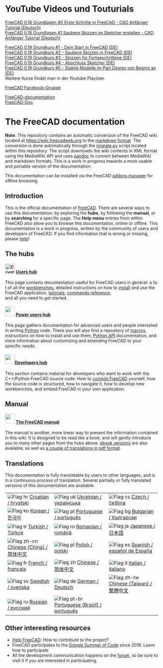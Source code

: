 # YouTube Videos und Touturials

[FreeCAD 0.18 Grundlagen #0 Erste Schritte in FreeCAD - CAD Anfänger Tutorial (Deutsch)](https://www.youtube.com/watch?v=rTvgCcOXfuw)  
[FreeCAD 0.18 Grundlagen #1 Saubere Skizzen im Sketcher erstellen - CAD Anfänger Tutorial (Deutsch)](https://www.youtube.com/watch?v=OQodi9WOou4)  


[FreeCAD 0.19 Grundkurs #1 - Dein Start in FreeCAD (DE)](https://www.youtube.com/watch?v=8tvBLCdyjI4)  
[FreeCAD 0.19 Grundkurs #2 - Saubere Skizzen in FreeCAD (DE)](https://www.youtube.com/watch?v=wMkaVCYNrcA)  
[FreeCAD 0.19 Grundkurs #3 - Skizzen für Fortgeschrittene (DE)](https://www.youtube.com/watch?v=iZFet4KjVE8)  
[FreeCAD 0.19 Grundkurs #4 - Abschluss Sketcher (DE)](https://www.youtube.com/watch?v=D3VWkC6DAM4)  
[FreeCAD 0.19 Grundkurs #5 - Stabile Modelle im Part Design von Beginn an (DE)](https://www.youtube.com/watch?v=OfVXgKyfVOg)  
Weitere Kurse findet man in der Youtube Playliste.  

[FreeCAD Facebook-Gruppe](https://www.facebook.com/groups/416491481766626)

[FreeCAD-documentation](https://github.com/dwhr-pi/FreeCAD-documentation/edit/main/README.md)  
[FreeCAD-Doc](https://github.com/dwhr-pi/FreeCAD-Doc/edit/master/README.md)  

# The FreeCAD documentation

**Note**: This repository contains an automatic conversion of the FreeCAD wiki located at https://wiki.freecadweb.org to the [markdown format](https://en.wikipedia.org/wiki/Markdown). The conversion is done automatically through the [migrate.py](./migrate.py) script located within this repository. The script downloads the wiki contents in XML format using the MediaWiki API and uses [pandoc](https://pandoc.org/) to convert between MediaWiki and markdown formats. This is a work in progress towards a more usable and portable version of the documentation.

This documentation can be installed via the FreeCAD [addons manager](wiki/Std_AddonMgr.md) for offline browsing.



## Introduction

This is the official documentation of [FreeCAD](http://www.freecadweb.org). There are several ways to use this documentation: by exploring the **hubs**, by following the **manual**, or by **searching** for a specific page. The **Help menu** entries from within FreeCAD also allow you to browse this documentation, online or offline. This documentation is a work in progress, written by the community of users and developers of FreeCAD. If you find information that is wrong or missing, please [help](Special:MyLanguage/help_FreeCAD.md)! 



## The hubs 

#### <img alt="Crystal_Clear_app_display.png" src=wiki/images/Crystal_Clear_app_display.png  style="width:32px;"> [Users hub](wiki/User_hub.md)
This page contains documentation useful for FreeCAD users in general: a list of all the [workbenches](wiki/Workbenches.md), detailed instructions on how to [install](wiki/Installing.md) and use the FreeCAD application, [tutorials](wiki/Category_Tutorials.md), [commands reference](wiki/List_of_Commands.md), and all you need to get started.

#### <img alt="" src=wiki/images/Crystal_Clear_app_terminal.png  style="width:32px;"> [Power users hub](wiki/Power_users_hub.md)

This page gathers documentation for advanced users and people interested in writing [Python](https://python.org) code. There you will also find a repository of [macros](wiki/Macro.md), instructions on how to install and use them, [Python API](wiki/Category_API.md) documentation, and more information about customizing and extending FreeCAD to your specific needs. 

#### <img alt="" src=wiki/images/Crystal_Clear_app_tutorials.png  style="width:32px;">[Developers hub](wiki/Developer_hub.md)

This section contains material for developers who want to work with the C++/Python FreeCAD source code: How to [compile FreeCAD](wiki/Compiling.md) yourself, how the source code is structured, how to navigate it, how to develop new workbenches, and embed FreeCAD in your own application. 



## Manual

#### <img alt="" src=wiki/images/Crystal_Clear_manual.png  style="width:32px;"> [The FreeCAD manual](wiki/Manual:Introduction.md)

The manual is another, more linear way to present the information contained in this wiki. It is designed to be read like a book, and will gently introduce you to many other pages from the hubs above. [ebook versions](https://www.gitbook.com/book/yorikvanhavre/a-freecad-manual/details) are also available, as well as [a couple of translations in pdf format](https://www.freecadweb.org/manual/). 



## Translations

This documentation is fully translatable by users to other languages, and is in a continuous process of translation. Several partially or fully translated versions of this documentation are available:

|   |   |   |
|---|---|---|
| ![Flag hr](wiki/images/Flag-hr.jpg) [Croatian / hrvatski](wiki/translations/hr/Main_Page.md) | ![Flag uk](wiki/images/Flag-uk.jpg) [Ukrainian / українська](wiki/translations/uk/Main_Page.md) | ![Flag cs](wiki/images/Flag-cs.jpg) [Czech / čeština](wiki/translations/cs/Main_Page.md) |
| ![Flag ko](wiki/images/Flag-ko.jpg) [Korean / 한국어](wiki/translations/ko/Main_Page.md) | ![Flag pt](wiki/images/Flag-pt.jpg) [Portuguese / português](wiki/translations/pt/Main_Page.md) | ![Flag bg](wiki/images/Flag-bg.jpg) [Bulgarian / български](wiki/translations/bg/Main_Page.md) |
| ![Flag tr](wiki/images/Flag-tr.jpg) [Turkish / Türkçe](wiki/translations/tr/Main_Page.md) | ![Flag ro](wiki/images/Flag-ro.jpg) [Romanian / română](wiki/translations/ro/Main_Page.md) | ![Flag ja](wiki/images/Flag-ja.jpg) [Japanese / 日本語](wiki/translations/ja/Main_Page.md) |
| ![Flag zh-cn](wiki/images/Flag-zh-cn.jpg) [Chinese (China) / 简体中文](wiki/translations/zh-cn/Main_Page.md) | ![Flag pl](wiki/images/Flag-pl.jpg) [Polish / polski](wiki/translations/pl/Main_Page.md) | ![Flag es](wiki/images/Flag-es.jpg) [Spanish / español de España](wiki/translations/es/Main_Page.md) |
| ![Flag fr](wiki/images/Flag-fr.jpg) [French / français](wiki/translations/fr/Main_Page.md) | ![Flag zh](wiki/images/Flag-zh.jpg) [Chinese / 简体中文](wiki/translations/zh/Main_Page.md) | ![Flag it](wiki/images/Flag-it.jpg) [Italian / italiano](wiki/translations/it/Main_Page.md) |
| ![Flag sv](wiki/images/Flag-sv.jpg) [Swedish / svenska](wiki/translations/sv/Main_Page.md) | ![Flag de](wiki/images/Flag-de.jpg) [German / Deutsch](wiki/translations/de/Main_Page.md) | ![Flag zh-tw](wiki/images/Flag-zh-tw.jpg) [Chinese (Taiwan) / 繁體中文](wiki/translations/zh-tw/Main_Page.md) |
| ![Flag ru](wiki/images/Flag-ru.jpg) [Russian / русский](wiki/translations/ru/Main_Page.md) | ![Flag pt-br](wiki/images/Flag-pt-br.jpg) [Portuguese (Brazil) / português](wiki/translations/pt-br/Main_Page.md) 



## Other interesting resources

* [Help FreeCAD](wiki/Help_FreeCAD.md): How to contribute to the project?
* FreeCAD participates to the [Google Summer of Code](wiki/Google_Summer_of_Code.md) since 2016. Learn how to participate
* All the development communication happens on the [forum](http://forum.freecadweb.org), so be sure to visit it if you are interested in participating.


